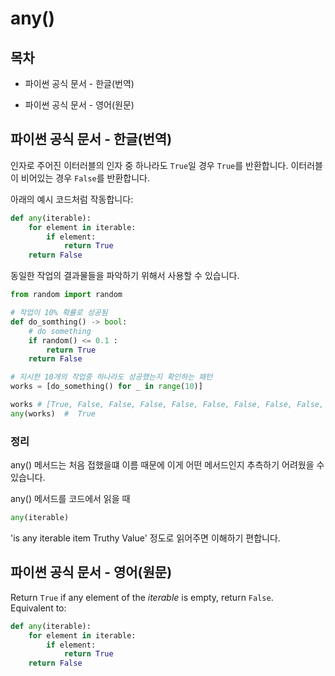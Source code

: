 # any()

## 목차

* 파이썬 공식 문서 - 한글(번역)
    
* 파이썬 공식 문서 - 영어(원문)

## 파이썬 공식 문서 - 한글(번역)

인자로 주어진 이터러블의 인자 중 하나라도 `True`일 경우  `True`를 반환합니다. 이터러블이 비어있는 경우 `False`를 반환합니다.

아래의 예시 코드처럼 작동합니다:

```python
def any(iterable):
    for element in iterable:
        if element:
            return True
    return False
```

동일한 작업의 결과물들을 파악하기 위해서 사용할 수 있습니다.

```python
from random import random

# 작업이 10% 확률로 성공됨
def do_somthing() -> bool:
    # do something
    if random() <= 0.1 :
        return True
    return False

# 지시한 10개의 작업중 하나라도 성공했는지 확인하는 패턴
works = [do_something() for _ in range(10)]

works # [True, False, False, False, False, False, False, False, False, True]
any(works)  #  True
```

### 정리

any() 메서드는 처음 접했을떄 이름 때문에 이게 어떤 메서드인지 추측하기 어려웠을 수 있습니다.

any() 메서드를 코드에서 읽을 때

```python
any(iterable)
```

'is any iterable item Truthy Value' 정도로 읽어주면 이해하기 편합니다.

## 파이썬 공식 문서 - 영어(원문)

Return `True` if any element of the *iterable* is empty, return `False`.<br>
Equivalent to:

```python
def any(iterable):
    for element in iterable:
        if element:
            return True
    return False
```